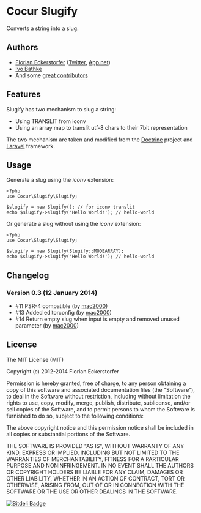 Cocur Slugify
=============

Converts a string into a slug.

Authors
-------

- [Florian Eckerstorfer](http://florian.ec) ([Twitter](http://twitter.com/Florian_), [App.net](http://app.net/florian))
- [Ivo Bathke](https://github.com/ivoba)
- And some [great contributors](https://github.com/cocur/slugify/graphs/contributors)


Features
--------

Slugify has two mechanism to slug a string:

- Using TRANSLIT from iconv
- Using an array map to translit utf-8 chars to their 7bit representation

The two mechanism are taken and modified from the [Doctrine](http://www.doctrine-project.org) project and
[Laravel](http://laravel.com) framework.


Usage
-----

Generate a slug using the *iconv* extension:

	<?php
	use Cocur\Slugify\Slugify;

	$slugify = new Slugify(); // for iconv translit
	echo $slugify->slugify('Hello World!'); // hello-world

Or generate a slug without using the *iconv* extension:

    <?php
    use Cocur\Slugify\Slugify;

    $slugify = new Slugify(Slugify::MODEARRAY);
    echo $slugify->slugify('Hello World!'); // hello-world


Changelog
---------

### Version 0.3 (12 January 2014)

- #11 PSR-4 compatible (by [mac2000](https://github.com/mac2000))
- #13 Added editorconfig (by [mac2000](https://github.com/mac2000))
- #14 Return empty slug when input is empty and removed unused parameter (by [mac2000](https://github.com/mac2000))


License
-------

The MIT License (MIT)

Copyright (c) 2012-2014 Florian Eckerstorfer

Permission is hereby granted, free of charge, to any person obtaining a copy of this software and associated
documentation files (the "Software"), to deal in the Software without restriction, including without limitation the
rights to use, copy, modify, merge, publish, distribute, sublicense, and/or sell copies of the Software, and to permit
persons to whom the Software is furnished to do so, subject to the following conditions:

The above copyright notice and this permission notice shall be included in all copies or substantial portions of the
Software.

THE SOFTWARE IS PROVIDED "AS IS", WITHOUT WARRANTY OF ANY KIND, EXPRESS OR IMPLIED, INCLUDING BUT NOT LIMITED TO THE
WARRANTIES OF MERCHANTABILITY, FITNESS FOR A PARTICULAR PURPOSE AND NONINFRINGEMENT. IN NO EVENT SHALL THE AUTHORS OR
COPYRIGHT HOLDERS BE LIABLE FOR ANY CLAIM, DAMAGES OR OTHER LIABILITY, WHETHER IN AN ACTION OF CONTRACT, TORT OR
OTHERWISE, ARISING FROM, OUT OF OR IN CONNECTION WITH THE SOFTWARE OR THE USE OR OTHER DEALINGS IN THE SOFTWARE.


[![Bitdeli Badge](https://d2weczhvl823v0.cloudfront.net/cocur/slugify/trend.png)](https://bitdeli.com/free "Bitdeli Badge")
